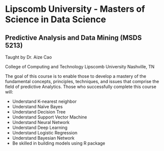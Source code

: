 # Lipscomb University - Masters of Science in Data Science

## Predictive Analysis and Data Mining (MSDS 5213)

Taught by Dr. Aize Cao

College of Computing and Technology
Lipscomb University
Nashville, TN

The goal of this course is to enable those to develop a mastery of the fundamental concepts, principles, techniques, and issues that comprise the field of predictive Analytics. Those who successfully complete this course will:

- Understand K-nearest neighbor
- Understand Naïve Bayes
- Understand Decision Tree
- Understand Support Vector Machine
- Understand Neural Network
- Understand Deep Learning
- Understand Logistic Regression 
- Understand Bayesian Network
- Be skilled in building models using R package

